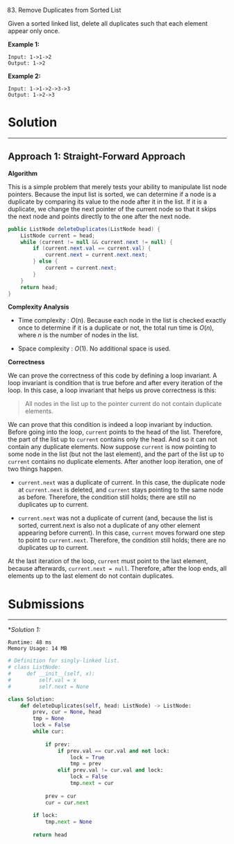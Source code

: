 83. Remove Duplicates from Sorted List

Given a sorted linked list, delete all duplicates such that each element appear only once.

**Example 1:**
```
Input: 1->1->2
Output: 1->2
```

**Example 2:**
```
Input: 1->1->2->3->3
Output: 1->2->3
```

# Solution
---
## Approach 1: Straight-Forward Approach
**Algorithm**

This is a simple problem that merely tests your ability to manipulate list node pointers. Because the input list is sorted, we can determine if a node is a duplicate by comparing its value to the node after it in the list. If it is a duplicate, we change the next pointer of the current node so that it skips the next node and points directly to the one after the next node.

```java
public ListNode deleteDuplicates(ListNode head) {
    ListNode current = head;
    while (current != null && current.next != null) {
        if (current.next.val == current.val) {
            current.next = current.next.next;
        } else {
            current = current.next;
        }
    }
    return head;
}
```

**Complexity Analysis**

* Time complexity : $O(n)$. Because each node in the list is checked exactly once to determine if it is a duplicate or not, the total run time is $O(n)$, where $n$ is the number of nodes in the list.

* Space complexity : $O(1)$. No additional space is used.

**Correctness**

We can prove the correctness of this code by defining a loop invariant. A loop invariant is condition that is true before and after every iteration of the loop. In this case, a loop invariant that helps us prove correctness is this:

> All nodes in the list up to the pointer current do not contain duplicate elements.

We can prove that this condition is indeed a loop invariant by induction. Before going into the loop, `current` points to the head of the list. Therefore, the part of the list up to `current` contains only the head. And so it can not contain any duplicate elements. Now suppose `current` is now pointing to some node in the list (but not the last element), and the part of the list up to `current` contains no duplicate elements. After another loop iteration, one of two things happen.

* `current.next` was a duplicate of current. In this case, the duplicate node at `current.next` is deleted, and `current` stays pointing to the same node as before. Therefore, the condition still holds; there are still no duplicates up to current.

* `current.next` was not a duplicate of current (and, because the list is sorted, current.next is also not a duplicate of any other element appearing before current). In this case, `current` moves forward one step to point to `current.next`. Therefore, the condition still holds; there are no duplicates up to current.

At the last iteration of the loop, `current` must point to the last element, because afterwards, `current.next = null`. Therefore, after the loop ends, all elements up to the last element do not contain duplicates.

# Submissions
---
**Solution 1:*
```
Runtime: 48 ms
Memory Usage: 14 MB
```
```python
# Definition for singly-linked list.
# class ListNode:
#     def __init__(self, x):
#         self.val = x
#         self.next = None

class Solution:
    def deleteDuplicates(self, head: ListNode) -> ListNode:
        prev, cur = None, head
        tmp = None
        lock = False
        while cur:
            
            if prev:
                if prev.val == cur.val and not lock:
                    lock = True
                    tmp = prev
                elif prev.val != cur.val and lock:
                    lock = False
                    tmp.next = cur
                    
            prev = cur
            cur = cur.next
            
        if lock:
            tmp.next = None    
            
        return head
```
